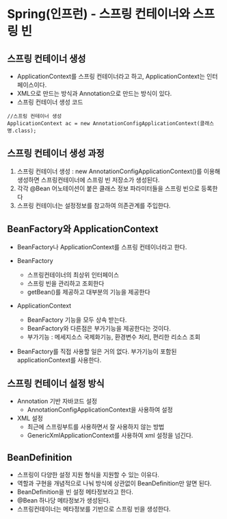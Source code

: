 # Spring(인프런) - 스프링 컨테이너와 스프링 빈

## 스프링 컨테이너 생성
- ApplicationContext를 스프링 컨테이너라고 하고, ApplicationContext는 인터페이스이다.
- XML으로 만드는 방식과 Annotation으로 만드는 방식이 있다.
- 스프링 컨테이너 생성 코드
```
//스프링 컨테이너 생성
ApplicationContext ac = new AnnotationConfigApplicationContext(클래스명.class);
```
## 스프링 컨테이너 생성 과정
1. 스프링 컨테이너 생성 : new AnnotationConfigApplicationContext()를 이용해 생성하면 스프링컨테이너에 스프링 빈 저장소가 생성된다.
2. 각각 @Bean 어노테이션이 붙은 클래스 정보 파라미터들을 스프링 빈으로 등록한다
3. 스프링 컨테이너는 설정정보를 참고하여 의존관계를 주입한다.

## BeanFactory와 ApplicationContext
- BeanFactory나 ApplicationContext를 스프링 컨테이너라고 한다.
- BeanFactory
    - 스프링컨테이너의 최상위 인터페이스
    - 스프링 빈을 관리하고 조회한다
    - getBean()를 제공하고 대부분의 기능을 제공한다

- ApplicationContext
    - BeanFactory 기능을 모두 상속 받는다.
    - BeanFactory와 다른점은 부가기능을 제공한다는 것이다.
    - 부가기능 : 메세지소스 국제화기능, 환경변수 처리, 편리한 리소스 조회

- BeanFactory를 직접 사용할 일은 거의 없다. 부가기능이 포함된 applicationContext를 사용한다.

## 스프링 컨테이너 설정 방식
- Annotation 기반 자바코드 설정
    - AnnotationConfigApplicationContext을 사용하여 설정
- XML 설정
    - 최근에 스프링부트를 사용하면서 잘 사용하지 않는 방법
    - GenericXmlApplicationContext를 사용하여 xml 설정을 넘긴다.

## BeanDefinition
- 스프링이 다양한 설정 지원 형식을 지원할 수 있는 이유다.
- 역할과 구현을 개념적으로 나눠 방식에 상관없이 BeanDefinition만 알면 된다.
- BeanDefinition을 빈 설정 메타정보라고 한다.
- @Bean 하나당 메타정보가 생성된다.
- 스프링컨테이너는 메타정보를 기반으로 스프링 빈을 생성한다.
